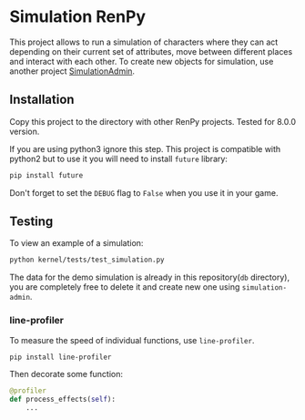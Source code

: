 # Simulation RenPy
This project allows to run a simulation of characters where they can act depending on their current set of attributes, move between different places and interact with each other. To create new objects for simulation, use another project [SimulationAdmin](https://github.com/oceanlazy/simulation-renpy-admin).  

## Installation
Copy this project to the directory with other RenPy projects. Tested for 8.0.0 version.  
  
If you are using python3 ignore this step. This project is compatible with python2 but to use it you will need to install `future` library:
```bash
pip install future
```
  
Don't forget to set the `DEBUG` flag to `False` when you use it in your game.

## Testing
To view an example of a simulation: 
```bash
python kernel/tests/test_simulation.py
```
The data for the demo simulation is already in this repository(`db` directory), you are completely free to delete it and create new one using `simulation-admin`.

### line-profiler
To measure the speed of individual functions, use `line-profiler`.
```bash
pip install line-profiler
```
Then decorate some function:
```python
@profiler
def process_effects(self):
    ...
```